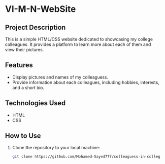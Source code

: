 # VI-M-N-WebSite
## Project Description

This is a simple HTML/CSS website dedicated to showcasing my college colleagues. It provides a platform to learn more about each of them and view their pictures.

## Features

- Display pictures and names of my colleaguess.
- Provide information about each colleagues, including hobbies, interests, and a short bio.

## Technologies Used

- HTML
- CSS

## How to Use

1. Clone the repository to your local machine:

   ```bash
   git clone https://github.com/Mohamed-Sayed777/colleaguess-in-college-website.git
